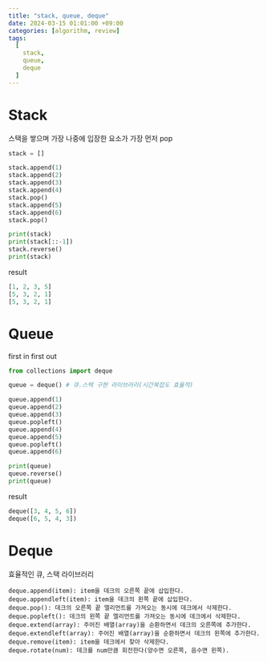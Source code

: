 ```yaml
---
title: "stack, queue, deque"
date: 2024-03-15 01:01:00 +09:00
categories: [algorithm, review]
tags:
  [
    stack,
    queue,
    deque
  ]
---
```


# Stack

스택을 쌓으며 가장 나중에 입장한 요소가 가장 먼저 pop

```python
stack = []

stack.append(1)
stack.append(2)
stack.append(3)
stack.append(4)
stack.pop()
stack.append(5)
stack.append(6)
stack.pop()

print(stack)
print(stack[::-1])
stack.reverse()
print(stack)
```

result

```python
[1, 2, 3, 5]
[5, 3, 2, 1]
[5, 3, 2, 1]
```

# Queue

first in first out

```python
from collections import deque

queue = deque() # 큐.스택 구현 라이브러리(시간복잡도 효율적)

queue.append(1)
queue.append(2)
queue.append(3)
queue.popleft()
queue.append(4)
queue.append(5)
queue.popleft()
queue.append(6)

print(queue)
queue.reverse()
print(queue)
```
result
```python
deque([3, 4, 5, 6])
deque([6, 5, 4, 3])
```

# Deque

효율적인 큐, 스택 라이브러리

```text
deque.append(item): item을 데크의 오른쪽 끝에 삽입한다.
deque.appendleft(item): item을 데크의 왼쪽 끝에 삽입한다.
deque.pop(): 데크의 오른쪽 끝 엘리먼트를 가져오는 동시에 데크에서 삭제한다.
deque.popleft(): 데크의 왼쪽 끝 엘리먼트를 가져오는 동시에 데크에서 삭제한다.
deque.extend(array): 주어진 배열(array)을 순환하면서 데크의 오른쪽에 추가한다.
deque.extendleft(array): 주어진 배열(array)을 순환하면서 데크의 왼쪽에 추가한다.
deque.remove(item): item을 데크에서 찾아 삭제한다.
deque.rotate(num): 데크를 num만큼 회전한다(양수면 오른쪽, 음수면 왼쪽).
```

